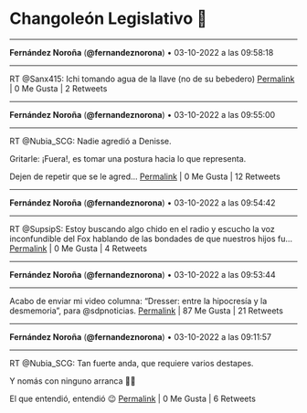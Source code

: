 # Changoleón Legislativo 🙈
*****
**Fernández Noroña** (**@fernandeznorona**) • 03-10-2022 a las 09:58:18
*****
RT @Sanx415: Ichi tomando agua de la llave (no de su bebedero)
[Permalink](https://twitter.com/fernandeznorona/status/1576995072054173696) | 0 Me Gusta | 2 Retweets
*****
**Fernández Noroña** (**@fernandeznorona**) • 03-10-2022 a las 09:55:00
*****
RT @Nubia_SCG: Nadie agredió a Denisse.


Gritarle: ¡Fuera!, es tomar una postura hacia lo que representa.


Dejen de repetir que se le agred…
[Permalink](https://twitter.com/fernandeznorona/status/1576994239732678656) | 0 Me Gusta | 12 Retweets
*****
**Fernández Noroña** (**@fernandeznorona**) • 03-10-2022 a las 09:54:42
*****
RT @SupsipS: Estoy buscando algo chido en el radio y escucho la voz inconfundible del Fox hablando de las bondades de que nuestros hijos fu…
[Permalink](https://twitter.com/fernandeznorona/status/1576994165119848449) | 0 Me Gusta | 4 Retweets
*****
**Fernández Noroña** (**@fernandeznorona**) • 03-10-2022 a las 09:53:44
*****
Acabo de enviar mi video columna: “Dresser: entre la hipocresía y la desmemoria”, para @sdpnoticias.
[Permalink](https://twitter.com/fernandeznorona/status/1576993921489833985) | 87 Me Gusta | 21 Retweets
*****
**Fernández Noroña** (**@fernandeznorona**) • 03-10-2022 a las 09:11:57
*****
RT @Nubia_SCG: Tan fuerte anda, que requiere varios destapes.


Y nomás con ninguno arranca 😵‍💫


El que entendió, entendió 😉
[Permalink](https://twitter.com/fernandeznorona/status/1576983404444164097) | 0 Me Gusta | 6 Retweets